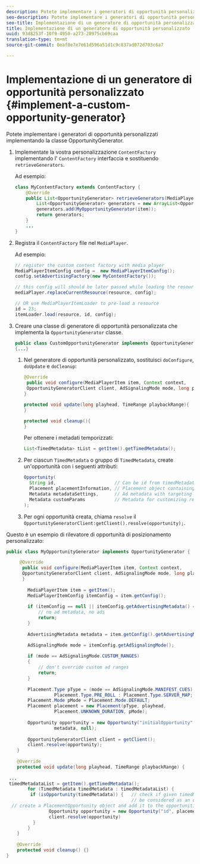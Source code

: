 ```yaml
---
description: Potete implementare i generatori di opportunità personalizzati implementando la classe OpportunityGenerator.
seo-description: Potete implementare i generatori di opportunità personalizzati implementando la classe OpportunityGenerator.
seo-title: Implementazione di un generatore di opportunità personalizzato
title: Implementazione di un generatore di opportunità personalizzato
uuid: 93d8253f-10f9-4950-a273-28975cb69caa
translation-type: tm+mt
source-git-commit: 0eaf0e7e7e61d596a51d1c9c837ad072d703c6a7

---
```



# Implementazione di un generatore di opportunità personalizzato {#implement-a-custom-opportunity-generator}

Potete implementare i generatori di opportunità personalizzati implementando la classe OpportunityGenerator.

1. Implementate la vostra personalizzazione `ContentFactory` implementando l&#39; `ContentFactory` interfaccia e sostituendo `retrieveGenerators`.

   Ad esempio:

   ```java
   class MyContentFactory extends ContentFactory { 
       @Override 
       public List<OpportunityGenerator> retrieveGenerators(MediaPlayerItem item) { 
           List<OpportunityGenerator> generators = new ArrayList<OpportunityGenerator>(); 
           generators.add(MyOpportunityGenerator(item)); 
           return generators; 
       } 
       ... 
   }
   ```

1. Registra il `ContentFactory` file nel `MediaPlayer`.

   Ad esempio:

   ```java
   // register the custom content factory with media player 
   MediaPlayerItemConfig config =  new MediaPlayerItemConfig(); 
   config.setAdvertisingFactory(new MyContentFactory()); 
   
   // this config will should be later passed while loading the resource 
   mediaPlayer.replaceCurrentResource(resource, config); 
   
   // OR use MediaPlayerItemLoader to pre-load a resource 
   id = 23; 
   itemLoader.load(resource, id, config);
   ```

1. Creare una classe di generatore di opportunità personalizzata che implementa la `OpportunityGenerator` classe.

   ```java
   public class CustomOpportunityGenerator implements OpportunityGenerator  
   {...}
   ```

   1. Nel generatore di opportunità personalizzato, sostituisci `doConfigure`, `doUpdate` e `doCleanup`:

      ```java
      @Override 
       public void configure(MediaPlayerItem item, Context context,  
       OpportunityGeneratorClient client, AdSignalingMode mode, long playhead, TimeRange playbackRange) { 
      } 
      
      protected void update(long playhead, TimeRange playbackRange){ 
      } 
      
      protected void cleanup(){ 
      }
      ```

      Per ottenere i metadati temporizzati:

      ```java
      List<TimedMetadata> tList = getItem().getTimedMetadata(); 
      ```

   1. Per ciascun `TimedMetadata` o gruppo di `TimedMetadata`, create un&#39;opportunità con i seguenti attributi:

      ```java
      Opportunity( 
        String id,                      // Can be id from timedMetadata  
        Placement placementInformation, // Placement object containing Type, time, duration 
        Metadata metadataSettings,      // Ad metadata with targeting params sent to the ad provider 
        Metadata customParams           // Metadata for customizing resolving and/or tracking process. 
      ); 
      ```

   1. Per ogni opportunità creata, chiama `resolve` il `OpportunityGeneratorClient:getClient().resolve(opportunity);`.

<!--<a id="example_7A46377EBE79458E87423EB95D0568D4"></a>-->

Questo è un esempio di rilevatore di opportunità di posizionamento personalizzato:

```java
public class MyOpportunityGenerator implements OpportunityGenerator {

     @Override 
      public void configure(MediaPlayerItem item, Context context,  
      OpportunityGeneratorClient client, AdSignalingMode mode, long playhead, TimeRange playbackRange) { 
      } 
 
        MediaPlayerItem item = getItem(); 
        MediaPlayerItemConfig itemConfig = item.getConfig(); 
 
        if (itemConfig == null || itemConfig.getAdvertisingMetadata() == null) { 
            // no ad metadata, no ads 
            return; 
        } 
 
        AdvertisingMetadata metadata = item.getConfig().getAdvertisingMetadata();

        AdSignalingMode mode = itemConfig.getAdSignalingMode(); 
 
        if (mode == AdSignalingMode.CUSTOM_RANGES) 
        { 
            // don't override custom ad ranges 
            return; 
        } 
 
        Placement.Type pType = (mode == AdSignalingMode.MANIFEST_CUES) ?  
                  Placement.Type.PRE_ROLL : Placement.Type.SERVER_MAP; 
        Placement.Mode pMode = Placement.Mode.DEFAULT; 
        Placement placement = new Placement(pType, playhead,  
                  Placement.UNKNOWN_DURATION, pMode); 
 
        Opportunity opportunity = new Opportunity("initialOpportunity", placement,  
                  metadata, null); 
 
        OpportunityGeneratorClient client = getClient(); 
        client.resolve(opportunity); 
    } 
 
    @Override 
    protected void update(long playhead, TimeRange playbackRange) { 
 
 ... 
 timedMetadataList = getItem().getTimedMetadata(); 
        for (TimedMetadata timedMetadata : timedMetadataList) { 
         if (isOpportunity(timedMetadata)) {   // check if given timedMetadata should  
                                               // be considered as an opportunity 
  // create a PlacementOpportunity object and add it to the opportunities list 
                Opportunity opportunity = new Opportunity("id", placement, metadata, null); 
                client.resolve(opportunity) 
          } 
        } 
    } 
 
    @Override 
    protected void cleanup() {} 
}
```

